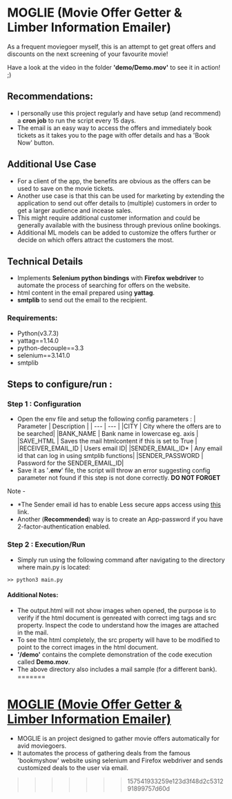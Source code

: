 # MOGLIE (Movie Offer Getter & Limber Information Emailer)
As a frequent moviegoer myself, this is an attempt to get great offers and discounts on the next screening of your favourite movie!

Have a look at the video in the folder **'demo/Demo.mov'** to see it in action! ;)

## Recommendations:
* I personally use this project regularly and have setup (and recommend) a **cron job** to run the script every 15 days.
* The email is an easy way to access the offers and immediately book tickets as it takes you to the page with offer details and has a 'Book Now' button.


## Additional Use Case
* For a client of the app, the benefits are obvious as the offers can be used to save on the movie tickets.
* Another use case is that this can be used for marketing by extending the application to send out offer details to (multiple) customers in order to get a larger audience and incease sales. 
* This might require additional customer information and could be generally available with the business through previous online bookings. 
* Additional ML models can be added to customize the offers further or decide on which offers attract the customers the most.

## Technical Details
* Implements **Selenium python bindings** with **Firefox webdriver** to automate the process of searching for offers on the website.
* html content in the email prepared using **yattag**.
* **smtplib** to send out the email to the recipient.

### Requirements: 
* Python(v3.7.3)
* yattag==1.14.0
* python-decouple==3.3
* selenium==3.141.0
* smtplib

## Steps to configure/run :

### Step 1 : Configuration 
* Open the env file and setup the following config parameters : 
    | Parameter | Description |
    | --- | --- |
    |CITY | City where the offers are to be searched|
    |BANK_NAME | Bank name in lowercase eg. axis |
    |SAVE_HTML | Saves the mail htmlcontent if this is set to True  |
    |RECEIVER_EMAIL_ID | Users email ID|
    |SENDER_EMAIL_ID* | Any email id that can log in using smtplib functions|
    |SENDER_PASSWORD | Password for the SENDER_EMAIL_ID|
* Save it as '**.env**' file, the script will throw an error suggesting config parameter not found if this step is not done correctly. **DO NOT FORGET** 

Note - 
* *The Sender email id has to enable Less secure apps access using [this](https://myaccount.google.com/lesssecureapps) link. 
* Another (**Recommended**) way is to create an App-password if you have 2-factor-authentication enabled.


### Step 2 : Execution/Run 
* Simply run using the following command after navigating to the directory where main.py is located:

``` >> python3 main.py ```

#### Additional Notes:
* The output.html will not show images when opened, the purpose is to verify if the html document is genreated with correct img tags and src property. Inspect the code to understand how the images are attached in the mail.
* To see the html completely, the src property will have to be modified to point to the correct images in the html document.
* **'/demo'** contains the complete demonstration of the code execution called **Demo.mov**.
* The above directory also includes a mail sample (for a different bank).
=======
# [MOGLIE (Movie Offer Getter & Limber Information Emailer)](https://github.com/PratikSinghavi/MOGLIE/tree/main/MOGLIE)
* MOGLIE is an project designed to gather movie offers automatically for avid moviegoers.
* It automates the process of gathering deals from the famous 'bookmyshow' website using selenium and Firefox webdriver and sends customized deals to the user via email.
>>>>>>> 157541933259e123d3f48d2c531291899757d60d
